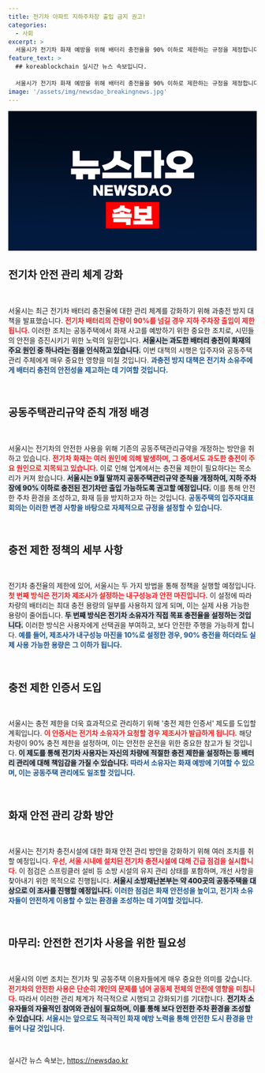 ```yaml
---
title: 전기차 아파트 지하주차장 출입 금지 권고!
categories:
  - 사회
excerpt: >
  서울시가 전기차 화재 예방을 위해 배터리 충전율을 90% 이하로 제한하는 규정을 제정합니다. 이 조치는 청라 아파트 화재 사고의 재발을 방지하고, 안전한 주차 환경을 조성하기 위한 것으로, 앞으로 공동주택의 지하 주차장 출입 기준을 강화합니다.
feature_text: >
  ## koreablockchain 실시간 뉴스 속보입니다.

  서울시가 전기차 화재 예방을 위해 배터리 충전율을 90% 이하로 제한하는 규정을 제정합니다. 이 조치는 청라 아파트 화재 사고의 재발을 방지하고, 안전한 주차 환경을 조성하기 위한 것으로, 앞으로 공동주택의 지하 주차장 출입 기준을 강화합니다.
image: '/assets/img/newsdao_breakingnews.jpg'
---
```


<p><img src="/assets/img/newsdao_breakingnews.jpg" alt="koreablockchain 속보" /></p>

<h2 data-ke-size="size26">전기차 안전 관리 체계 강화</h2>

<p data-ke-size="size16">&nbsp;</p>

<p>서울시는 최근 전기차 배터리 충전율에 대한 관리 체계를 강화하기 위해 과충전 방지 대책을 발표했습니다. <b><span style="color: #ee2323;">전기차 배터리의 잔량이 90%를 넘길 경우 지하 주차장 출입이 제한됩니다.</span></b> 이러한 조치는 공동주택에서 화재 사고를 예방하기 위한 중요한 조치로, 시민들의 안전을 증진시키기 위한 노력의 일환입니다. <b><span style="background-color: #21538527;">서울시는 과도한 배터리 충전이 화재의 주요 원인 중 하나라는 점을 인식하고 있습니다.</span></b> 이번 대책의 시행은 입주자와 공동주택 관리 주체에게 매우 중요한 영향을 미칠 것입니다. <b><span style="color: #1a5490;">과충전 방지 대책은 전기차 소유주에게 배터리 충전의 안전성을 제고하는 데 기여할 것입니다.</span></b></p>

<p data-ke-size="size16">&nbsp;</p>

<h2 data-ke-size="size26">공동주택관리규약 준칙 개정 배경</h2>

<p data-ke-size="size16">&nbsp;</p>

<p>서울시는 전기차의 안전한 사용을 위해 기존의 공동주택관리규약을 개정하는 방안을 취하고 있습니다. <b><span style="color: #ee2323;">전기차 화재는 여러 원인에 의해 발생하며, 그 중에서도 과도한 충전이 주요 원인으로 지목되고 있습니다.</span></b> 이로 인해 업계에서는 충전율 제한이 필요하다는 목소리가 커져 왔습니다. <b><span style="background-color: #21538527;">서울시는 9월 말까지 공동주택관리규약 준칙을 개정하여, 지하 주차장에 90% 이하로 충전된 전기차만 출입 가능하도록 권고할 예정입니다.</span></b> 이를 통해 안전한 주차 환경을 조성하고, 화재 등을 방지하고자 하는 것입니다. <b><span style="color: #1a5490;">공동주택의 입주자대표회의는 이러한 변경 사항을 바탕으로 자체적으로 규정을 설정할 수 있습니다.</span></b></p>

<p data-ke-size="size16">&nbsp;</p>

<h2 data-ke-size="size26">충전 제한 정책의 세부 사항</h2>

<p data-ke-size="size16">&nbsp;</p>

<p>전기차 충전율의 제한에 있어, 서울시는 두 가지 방법을 통해 정책을 실행할 예정입니다. <b><span style="color: #ee2323;">첫 번째 방식은 전기차 제조사가 설정하는 내구성능과 안전 마진입니다.</span></b> 이 설정에 따라 차량의 배터리는 최대 충전 용량의 일부를 사용하지 않게 되며, 이는 실제 사용 가능한 용량이 줄어듭니다. <b><span style="background-color: #21538527;">두 번째 방식은 전기차 소유자가 직접 목표 충전율을 설정하는 것입니다.</span></b> 이러한 방식은 사용자에게 선택권을 부여하고, 보다 안전한 주행을 가능하게 합니다. <b><span style="color: #1a5490;">예를 들어, 제조사가 내구성능 마진을 10%로 설정한 경우, 90% 충전을 하더라도 실제 사용 가능한 용량은 그 이하가 됩니다.</span></b></p>

<p data-ke-size="size16">&nbsp;</p>

<h2 data-ke-size="size26">충전 제한 인증서 도입</h2>

<p data-ke-size="size16">&nbsp;</p>

<p>서울시는 충전 제한을 더욱 효과적으로 관리하기 위해 '충전 제한 인증서' 제도를 도입할 계획입니다. <b><span style="color: #ee2323;">이 인증서는 전기차 소유자가 요청할 경우 제조사가 발급하게 됩니다.</span></b> 해당 차량이 90% 충전 제한을 설정하며, 이는 안전한 운전을 위한 중요한 참고가 될 것입니다. <b><span style="background-color: #21538527;">이 제도를 통해 전기차 사용자는 자신의 차량에 적절한 충전 제한을 설정하는 등 배터리 관리에 대해 책임감을 가질 수 있습니다.</span></b> <b><span style="color: #1a5490;">따라서 소유자는 화재 예방에 기여할 수 있으며, 이는 공동주택 관리에도 일조할 것입니다.</span></b></p>

<p data-ke-size="size16">&nbsp;</p>

<h2 data-ke-size="size26">화재 안전 관리 강화 방안</h2>

<p data-ke-size="size16">&nbsp;</p>

<p>서울시는 전기차 충전시설에 대한 화재 안전 관리 방안을 강화하기 위해 여러 조치를 취할 예정입니다. <b><span style="color: #ee2323;">우선, 서울 시내에 설치된 전기차 충전시설에 대해 긴급 점검을 실시합니다.</span></b> 이 점검은 스프링클러 설비 등 소방 시설의 유지 관리 상태를 포함하며, 개선 사항을 찾아내기 위한 목적으로 진행됩니다. <b><span style="background-color: #21538527;">서울시 소방재난본부는 약 400곳의 공동주택을 대상으로 이 조사를 진행할 예정입니다.</span></b> <b><span style="color: #1a5490;">이러한 점검은 화재 안전성을 높이고, 전기차 소유자들이 안전하게 이용할 수 있는 환경을 조성하는 데 기여할 것입니다.</span></b></p>

<p data-ke-size="size16">&nbsp;</p>

<h2 data-ke-size="size26">마무리: 안전한 전기차 사용을 위한 필요성</h2>

<p data-ke-size="size16">&nbsp;</p>

<p>서울시의 이번 조치는 전기차 및 공동주택 이용자들에게 매우 중요한 의미를 갖습니다. <b><span style="color: #ee2323;">전기차의 안전한 사용은 단순히 개인의 문제를 넘어 공동체 전체의 안전에 영향을 미칩니다.</span></b> 따라서 이러한 관리 체계가 적극적으로 시행되고 강화되기를 기대합니다. <b><span style="background-color: #21538527;">전기차 소유자들의 자율적인 참여와 관심이 필요하며, 이를 통해 보다 안전한 주차 환경을 조성할 수 있습니다.</span></b> <b><span style="color: #1a5490;">서울시는 앞으로도 적극적인 화재 예방 노력을 통해 안전한 도시 환경을 만들어 나갈 것입니다.</span></b></p>

<p data-ke-size="size16">&nbsp;</p>
실시간 뉴스 속보는, <a href="https://newsdao.kr" rel="dofollow">https://newsdao.kr</a>



